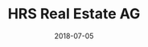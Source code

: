 ﻿---
title:          "HRS Real Estate AG"
date:           "2018-07-05"
draft:          false
robotsExclude:  true
---
